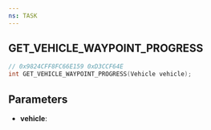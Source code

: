 ```yaml
---
ns: TASK
---
```

## GET_VEHICLE_WAYPOINT_PROGRESS

```c
// 0x9824CFF8FC66E159 0xD3CCF64E
int GET_VEHICLE_WAYPOINT_PROGRESS(Vehicle vehicle);
```

## Parameters
* **vehicle**:
